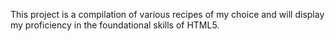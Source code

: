 This project is a compilation of various recipes of my choice and will display my proficiency in the foundational skills of HTML5.